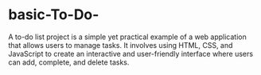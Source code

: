 # basic-To-Do-
A to-do list project is a simple yet practical example of a web application that allows users to manage tasks. It involves using HTML, CSS, and JavaScript to create an interactive and user-friendly interface where users can add, complete, and delete tasks.

